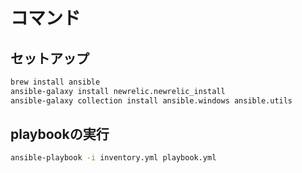 # コマンド

## セットアップ

```bash
brew install ansible
ansible-galaxy install newrelic.newrelic_install
ansible-galaxy collection install ansible.windows ansible.utils
```

## playbookの実行

```bash
ansible-playbook -i inventory.yml playbook.yml
```
